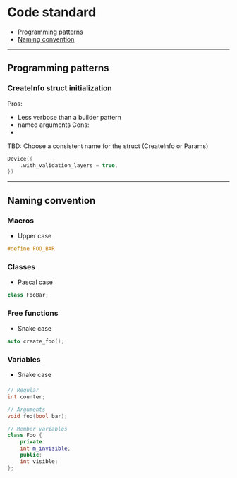 # Code standard

- [Programming patterns](#programming-patterns)
- [Naming convention](#naming-convention)

__________________________________________________
## Programming patterns

### CreateInfo struct initialization

Pros:  
- Less verbose than a builder pattern  
- named arguments
Cons:  
- 

TBD: Choose a consistent name for the struct (CreateInfo or Params)
```c++
Device({
    .with_validation_layers = true,
})
```

__________________________________________________
## Naming convention

### Macros
- Upper case
```c++
#define FOO_BAR
```


### Classes
- Pascal case
```c++
class FooBar;
```


### Free functions
- Snake case
```c++
auto create_foo();
```


### Variables
- Snake case
#### 
```c++
// Regular
int counter;

// Arguments
void foo(bool bar);

// Member variables
class Foo {
    private:
    int m_invisible;
    public:
    int visible;
};
```

